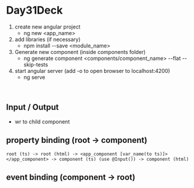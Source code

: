# Day31Deck

1. create new angular project
    - ng new <app_name>
2. add libraries (if necessary)
    - npm install --save <module_name>
3. Generate new component (inside components folder)
    - ng generate component <components/component_name> --flat --skip-tests
4. start angular server (add -o to open browser to localhost:4200)
    - ng serve

<br>

## Input / Output
* wr to child component

## property binding (root -> component)
```
root (ts) -> root (html) -> <app_component [var_name(to ts)]></app_component> -> component (ts) (use @Input()) -> component (html)
```
## event binding (component -> root)
```

```
